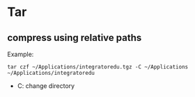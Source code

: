 # Tar
## compress using relative paths
Example:
```
tar czf ~/Applications/integratoredu.tgz -C ~/Applications ~/Applications/integratoredu
```
* C: change directory
